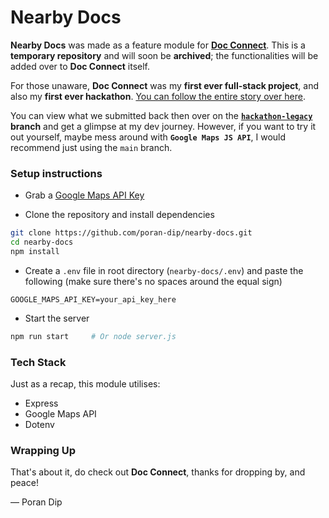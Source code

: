 # Nearby Docs

**Nearby Docs** was made as a feature module for **[Doc Connect](https://github.com/poran-dip/doc-connect)**. This is a **temporary repository** and will soon be **archived**; the functionalities will be added over to **Doc Connect** itself. 

For those unaware, **Doc Connect** was my **first ever full-stack project**, and also my **first ever hackathon**. [You can follow the entire story over here](https://github.com/poran-dip/doc-connect/README.md). 

You can view what we submitted back then over on the **[`hackathon-legacy`](https://github.com/poran-dip/nearby-docs/tree/hackathon-legacy) branch** and get a glimpse at my dev journey. However, if you want to try it out yourself, maybe mess around with **`Google Maps JS API`**, I would recommend just using the `main` branch.

### Setup instructions

- Grab a [Google Maps API Key](https://developers.google.com/maps)

- Clone the repository and install dependencies

```bash
git clone https://github.com/poran-dip/nearby-docs.git
cd nearby-docs
npm install
```

- Create a `.env` file in root directory (`nearby-docs/.env`) and paste the following (make sure there's no spaces around the equal sign)

```.env
GOOGLE_MAPS_API_KEY=your_api_key_here
```

- Start the server

```bash
npm run start     # Or node server.js
```

### Tech Stack

Just as a recap, this module utilises:

- Express
- Google Maps API
- Dotenv

### Wrapping Up

That's about it, do check out **Doc Connect**, thanks for dropping by, and peace!

— Poran Dip